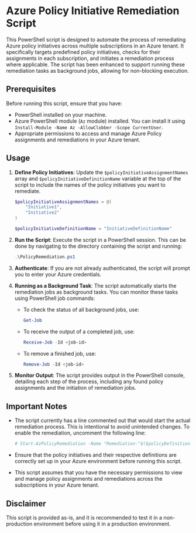 # Azure Policy Initiative Remediation Script

This PowerShell script is designed to automate the process of remediating Azure policy initiatives across multiple subscriptions in an Azure tenant. It specifically targets predefined policy initiatives, checks for their assignments in each subscription, and initiates a remediation process where applicable. The script has been enhanced to support running these remediation tasks as background jobs, allowing for non-blocking execution.

## Prerequisites

Before running this script, ensure that you have:

- PowerShell installed on your machine.
- Azure PowerShell module (`Az` module) installed. You can install it using `Install-Module -Name Az -AllowClobber -Scope CurrentUser`.
- Appropriate permissions to access and manage Azure Policy assignments and remediations in your Azure tenant.

## Usage

1. **Define Policy Initiatives**:
   Update the `$policyInitiativeAssignmentNames` array and `$policyInitiativeDefinitionName` variable at the top of the script to include the names of the policy initiatives you want to remediate.

    ```powershell
    $policyInitiativeAssignmentNames = @(
        "Initiative1",
        "Initiative2"
    )

    $policyInitiativeDefinitionName = "InitiativeDefinitionName"
    ```

2. **Run the Script**:
   Execute the script in a PowerShell session. This can be done by navigating to the directory containing the script and running:

    ```powershell
    .\PolicyRemediation.ps1
    ```

3. **Authenticate**:
   If you are not already authenticated, the script will prompt you to enter your Azure credentials.

4. **Running as a Background Task**:
   The script automatically starts the remediation jobs as background tasks. You can monitor these tasks using PowerShell job commands:
   
   - To check the status of all background jobs, use:
     ```powershell
     Get-Job
     ```
   - To receive the output of a completed job, use:
     ```powershell
     Receive-Job -Id <job-id>
     ```
   - To remove a finished job, use:
     ```powershell
     Remove-Job -Id <job-id>
     ```

5. **Monitor Output**:
   The script provides output in the PowerShell console, detailing each step of the process, including any found policy assignments and the initiation of remediation jobs.

## Important Notes

- The script currently has a line commented out that would start the actual remediation process. This is intentional to avoid unintended changes. To enable the remediation, uncomment the following line:

    ```powershell
    # Start-AzPolicyRemediation -Name "Remediation-"$($policyDefinition.PolicyDefinitionId) + "-" + $($assignment.PolicyAssignmentId) + "-" + (Get-Date -Format "yyyyMMddHHmmss") -PolicyAssignmentId $assignment.PolicyAssignmentId -PolicyDefinitionReferenceId $policyDefinition.policyDefinitionReferenceId
    ```

- Ensure that the policy initiatives and their respective definitions are correctly set up in your Azure environment before running this script.

- This script assumes that you have the necessary permissions to view and manage policy assignments and remediations across the subscriptions in your Azure tenant.

## Disclaimer

This script is provided as-is, and it is recommended to test it in a non-production environment before using it in a production environment.
